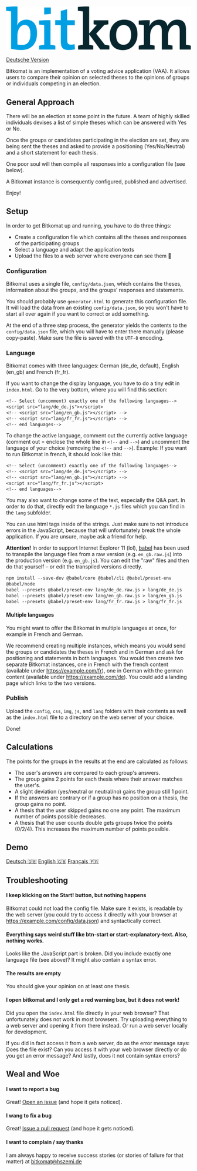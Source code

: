 ![Bitkomat](img/logo.svg)

[Deutsche Version](README-DE.md)

Bitkomat is an implementation of a voting advice application (VAA). It allows users to compare their opinion on selected theses
to the opinions of groups or individuals competing in an election.


General Approach
----------------

There will be an election at some point in the future. A team of highly skilled individuals devises a list of simple theses which
can be answered with Yes or No.

Once the groups or candidates participating in the election are set, they are being sent the theses and asked to provide a positioning
(Yes/No/Neutral) and a short statement for each thesis.

One poor soul will then compile all responses into a configuration file (see below).

A Bitkomat instance is consequently configured, published and advertised.

Enjoy!


Setup
-----

In order to get Bitkomat up and running, you have to do three things:

 - Create a configuration file which contains all the theses and responses of the participating groups
 - Select a language and adapt the application texts
 - Upload the files to a web server where everyone can see them :see_no_evil:

### Configuration

Bitkomat uses a single file, `config/data.json`, which contains the theses, information about the groups, and the groups'
responses and statements.

You should probably use `generator.html` to generate this configuration file. It will load the data from an existing
`config/data.json`, so you won't have to start all over again if you want to correct or add something.

At the end of a three step process, the generator yields the contents to the `config/data.json` file, which you will
have to enter there manually (please copy-paste). Make sure the file is saved with the `UTF-8` encoding.

### Language

Bitkomat comes with three languages: German (de\_de, default), English (en\_gb) and French (fr\_fr).

If you want to change the display language, you have to do a tiny edit in `index.html`.
Go to the very bottom, where you will find this section:

```
<!-- Select (uncomment) exactly one of the following languages-->
<script src="lang/de_de.js"></script>
<!-- <script src="lang/en_gb.js"></script> -->
<!-- <script src="lang/fr_fr.js"></script> -->
<!-- end languages-->
```

To change the active language, comment out the currently active language (comment out = enclose the whole line in `<!--` and `-->`)
and uncomment the language of your choice (removing the `<!--` and `-->`). Example: If you want to run Bitkomat in french, it should
look like this:

```
<!-- Select (uncomment) exactly one of the following languages-->
<!-- <script src="lang/de_de.js"></script> -->
<!-- <script src="lang/en_gb.js"></script> -->
<script src="lang/fr_fr.js"></script>
<!-- end languages-->
```

You may also want to change some of the text, especially the Q&A part. In order to do that, directly edit the language `*.js` files
which you can find in the `lang` subfolder.

You can use html tags inside of the strings. Just make sure to not introduce errors in the JavaScript, because that will unfortunately
break the whole application. If you are unsure, maybe ask a friend for help.

**Attention!** In order to support Internet Explorer 11 (lol), [babel](https://babeljs.io) has been used to transpile the
language files from a raw version (e.g. `en_gb.raw.js`) into the production version (e.g. `en_gb.js`).
You can edit the "raw" files and then do that yourself – or edit the transpiled versions directly.

```
npm install --save-dev @babel/core @babel/cli @babel/preset-env @babel/node
babel --presets @babel/preset-env lang/de_de.raw.js > lang/de_de.js
babel --presets @babel/preset-env lang/en_gb.raw.js > lang/en_gb.js
babel --presets @babel/preset-env lang/fr_fr.raw.js > lang/fr_fr.js
```

#### Multiple languages

You might want to offer the Bitkomat in multiple languages at once, for example in French and German.

We recommend creating multiple instances, which means you would send the groups or candidates the theses in French and in German and ask for
positioning and statements in both languages. You would then create two separate Bitkomat instances, one in French with the french content (available under https://example.com/fr), one in German with the german content (available under https://example.com/de). You could add a landing page which links
to the two versions.

### Publish

Upload the `config`, `css`, `img`, `js`, and `lang` folders with their contents as well as the `index.html` file to a directory on
the web server of your choice.

Done!


Calculations
------------

The points for the groups in the results at the end are calculated as follows:

 - The user's answers are compared to each group's answers.
 - The group gains 2 points for each thesis where their answer matches the user's.
 - A slight deviation (yes/neutral or neutral/no) gains the group still 1 point.
 - If the answers are contrary or if a group has no position on a thesis, the group gains no point.
 - A thesis that the user skipped gains no one any point. The maximum number of points possible decreases.
 - A thesis that the user counts double gets groups twice the points (0/2/4). This increases the maximum number of points possible.


Demo
----

[Deutsch :de:](https://hscmi.de/bitkomat/de/) [English :uk:](https://hscmi.de/bitkomat/en/) [Français :fr:](https://hscmi.de/bitkomat/fr/)


Troubleshooting
---------------

#### I keep klicking on the Start! button, but nothing happens

Bitkomat could not load the config file. Make sure it exists, is readable by the web server (you could try to access it directly
with your browser at https://example.com/config/data.json) and syntactically correct.


#### Everything says weird stuff like btn-start or start-explanatory-text. Also, nothing works.

Looks like the JavaScript part is broken. Did you include exactly one language file (see above)? It might also contain a syntax error.


#### The results are empty

You should give your opinion on at least one thesis.


#### I open bitkomat and I only get a red warning box, but it does not work!

Did you open the `index.html` file directly in your web browser? That unfortunately does not work in most browsers. Try uploading everything
to a web server and opening it from there instead. Or run a web server locally for development.

If you did in fact access it from a web server, do as the error message says: Does the file exist? Can you access it with your web browser
directly or do you get an error message? And lastly, does it not contain syntax errors?


Weal and Woe
------------

#### I want to report a bug

Great! [Open an issue](https://github.com/HSZemi/bitkomat/issues) (and hope it gets noticed).

#### I wang to fix a bug

Great! [Issue a pull request](https://github.com/HSZemi/bitkomat/pulls) (and hope it gets noticed).

#### I want to complain / say thanks

I am always happy to receive success stories (or stories of failure for that matter) at bitkomat@hszemi.de
